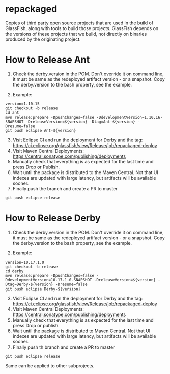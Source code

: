 # repackaged
Copies of third party open source projects that are used in the build of GlassFish, along with tools to build those projects. GlassFish depends on the versions of these projects that we build, not directly on binaries produced by the originating project.

# How to Release Ant

1. Check the derby.version in the POM. Don't override it on command line, it must be same as the redeployed artifact version - or a snapshot. Copy the derby.version to the bash property, see the example.

2. Example:
```
version=1.10.15
git checkout -b release
cd ant
mvn release:prepare -DpushChanges=false -DdevelopmentVersion=1.10.16-SNAPSHOT -DreleaseVersion=${version} -Dtag=Ant-${version} -Dresume=false
git push eclipse Ant-${version}
```

3. Visit Eclipse CI and run the deployment for Derby and the tag: https://ci.eclipse.org/glassfish/view/Release/job/repackaged-deploy
4. Visit Maven Central Deployments: https://central.sonatype.com/publishing/deployments
5. Manually check that everything is as expected for the last time and press Drop or Publish.
6. Wait until the package is distributed to the Maven Central. Not that UI indexes are updated with large latency, but artifacts will be available sooner.
7. Finally push the branch and create a PR to master
```
git push eclipse release
```

# How to Release Derby

1. Check the derby.version in the POM. Don't override it on command line, it must be same as the redeployed artifact version - or a snapshot. Copy the derby.version to the bash property, see the example.

2. Example:
```
version=10.17.1.0
git checkout -b release
cd derby
mvn release:prepare -DpushChanges=false -DdevelopmentVersion=10.17.1.0-SNAPSHOT -DreleaseVersion=${version} -Dtag=Derby-${version} -Dresume=false
git push eclipse Derby-${version}
```

3. Visit Eclipse CI and run the deployment for Derby and the tag: https://ci.eclipse.org/glassfish/view/Release/job/repackaged-deploy
4. Visit Maven Central Deployments: https://central.sonatype.com/publishing/deployments
5. Manually check that everything is as expected for the last time and press Drop or publish.
6. Wait until the package is distributed to Maven Central. Not that UI indexes are updated with large latency, but artifacts will be available sooner.
7. Finally push th branch and create a PR to master
```
git push eclipse release
```

Same can be applied to other subprojects.
